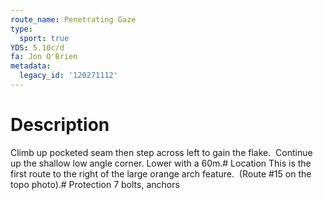 ```yaml
---
route_name: Penetrating Gaze
type:
  sport: true
YDS: 5.10c/d
fa: Jon O'Brien
metadata:
  legacy_id: '120271112'
---
```

# Description
Climb up pocketed seam then step across left to gain the flake.  Continue up the shallow low angle corner. Lower with a 60m.# Location
This is the first route to the right of the large orange arch feature.  (Route #15 on the topo photo).# Protection
7 bolts, anchors